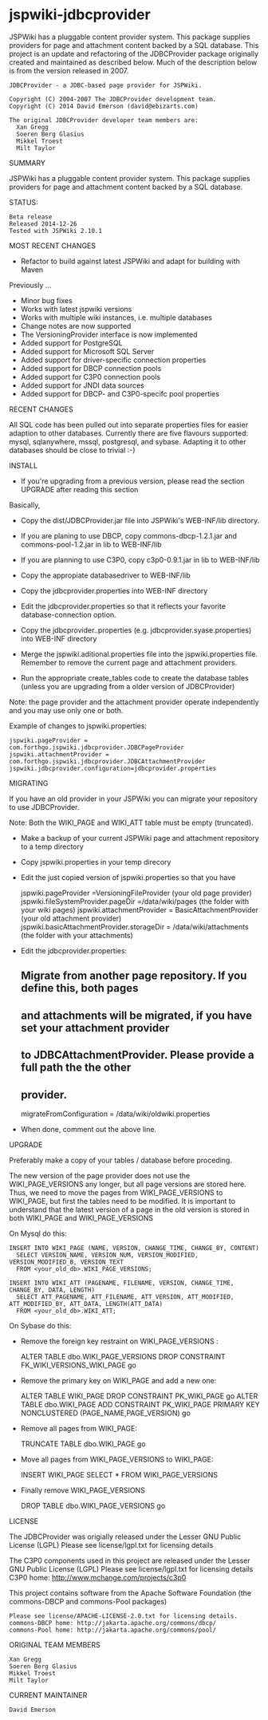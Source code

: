 jspwiki-jdbcprovider
====================

JSPWiki has a pluggable content provider system. This package supplies providers for page and attachment content backed by a SQL database. This project is an update and refactoring of the JDBCProvider package originally created and maintained as described below. Much of the description below is from the version released in 2007. 

    JDBCProvider - a JDBC-based page provider for JSPWiki.

    Copyright (C) 2004-2007 The JDBCProvider development team.
    Copyright (C) 2014 David Emerson (david@ebizarts.com)
    
    The original JDBCProvider developer team members are:
      Xan Gregg
      Soeren Berg Glasius
      Mikkel Troest
      Milt Taylor

SUMMARY

JSPWiki has a pluggable content provider system. This package supplies
providers for page and attachment content backed by a SQL database.

STATUS:

    Beta release
    Released 2014-12-26
    Tested with JSPWiki 2.10.1

MOST RECENT CHANGES

* Refactor to build against latest JSPWiki and adapt for building with Maven

Previously ...

* Minor bug fixes
* Works with latest jspwiki versions
* Works with multiple wiki instances, i.e. multiple databases
* Change notes are now supported
* The VersioningProvider interface is now implemented
* Added support for PostgreSQL
* Added support for Microsoft SQL Server
* Added support for driver-specific connection properties
* Added support for DBCP connection pools
* Added support for C3P0 connection pools
* Added support for JNDI data sources
* Added support for DBCP- and C3P0-specifc pool properties


RECENT CHANGES

All SQL code has been pulled out into separate properties files for easier
adaption to other databases. Currently there are five flavours supported: mysql, 
sqlanywhere, mssql, postgresql, and sybase.
Adapting it to other databases should be close to trivial :-)


INSTALL

* If you're upgrading from a previous version, please read the section UPGRADE 
  after reading this section

Basically,

 - Copy the dist/JDBCProvider.jar file into JSPWiki's WEB-INF/lib directory.
 - If you are planing to use DBCP, copy commons-dbcp-1.2.1.jar and commons-pool-1.2.jar in lib  to WEB-INF/lib 
 - If you are planning to use C3P0, copy c3p0-0.9.1.jar in lib to WEB-INF/lib
 - Copy the appropiate databasedriver to WEB-INF/lib
 - Copy the jdbcprovider.properties into WEB-INF directory
 - Edit the jdbcprovider.properties so that it reflects your favorite database-connection option.
 - Copy the jdbcprovider.<flavour>.properties (e.g. jdbcprovider.syase.properties) into WEB-INF directory
 
 - Merge the jspwiki.aditional.properties file into the jspwiki.properties file.
   Remember to remove the current page and attachment providers.
 - Run the appropriate create_tables code to create the database tables (unless
   you are upgrading from a older version of JDBCProvider)
 
Note: the page provider and the attachment provider operate independently
      and you may use only one or both.

Example of changes to jspwiki.properties:

    jspwiki.pageProvider = com.forthgo.jspwiki.jdbcprovider.JDBCPageProvider
    jspwiki.attachmentProvider = com.forthgo.jspwiki.jdbcprovider.JDBCAttachmentProvider
    jspwiki.jdbcprovider.configuration=jdbcprovider.properties


MIGRATING

If you have an old provider in your JSPWiki you can migrate your repository to
use JDBCProvider. 

Note: Both the WIKI_PAGE and WIKI_ATT table must be empty (truncated).

* Make a backup of your current JSPWiki page and attachment repository to a 
  temp directory

* Copy jspwiki.properties in your temp direcory

* Edit the just copied version of jspwiki.properties so that you have


    jspwiki.pageProvider =VersioningFileProvider (your old page provider)
    jspwiki.fileSystemProvider.pageDir =/data/wiki/pages (the folder with your wiki pages)
    jspwiki.attachmentProvider = BasicAttachmentProvider (your old attachment provider)
    jspwiki.basicAttachmentProvider.storageDir = /data/wiki/attachments (the folder with your attachments)

* Edit the jdbcprovider.properties:


    ## Migrate from another page repository. If you define this, both pages 
    ## and attachments will be migrated, if you have set your attachment provider
    ## to JDBCAttachmentProvider. Please provide a full path the the other
    ## provider.
    migrateFromConfiguration = /data/wiki/oldwiki.properties


* When done, comment out the above line.


UPGRADE

Preferably make a copy of your tables / database before proceding.

The new version of the page provider does not use the WIKI_PAGE_VERSIONS any
longer, but all page versions are stored here. Thus, we need to move the pages 
from WIKI_PAGE_VERSIONS to WIKI_PAGE, but first the tables need to be modified. 
It is important to understand that the latest version of a page in the old
version is stored in both WIKI_PAGE and WIKI_PAGE_VERSIONS


On Mysql do this:


	INSERT INTO WIKI_PAGE (NAME, VERSION, CHANGE_TIME, CHANGE_BY, CONTENT)
	  SELECT VERSION_NAME, VERSION_NUM, VERSION_MODIFIED, VERSION_MODIFIED_B, VERSION_TEXT
	  FROM <your_old_db>.WIKI_PAGE_VERSIONS;

	INSERT INTO WIKI_ATT (PAGENAME, FILENAME, VERSION, CHANGE_TIME, CHANGE_BY, DATA, LENGTH)
      SELECT ATT_PAGENAME, ATT_FILENAME, ATT_VERSION, ATT_MODIFIED, ATT_MODIFIED_BY, ATT_DATA, LENGTH(ATT_DATA)
      FROM <your_old_db>.WIKI_ATT;


On Sybase do this:

* Remove the foreign key restraint on WIKI_PAGE_VERSIONS :


	ALTER TABLE dbo.WIKI_PAGE_VERSIONS DROP CONSTRAINT FK_WIKI_VERSIONS_WIKI_PAGE
	go


* Remove the primary key on WIKI_PAGE and add a new one:


    ALTER TABLE WIKI_PAGE DROP CONSTRAINT PK_WIKI_PAGE
    go
    ALTER TABLE dbo.WIKI_PAGE ADD CONSTRAINT PK_WIKI_PAGE
        PRIMARY KEY NONCLUSTERED (PAGE_NAME,PAGE_VERSION)
    go


* Remove all pages from WIKI_PAGE:


	TRUNCATE TABLE dbo.WIKI_PAGE
	go

* Move all pages from WIKI_PAGE_VERSIONS to WIKI_PAGE:


	INSERT WIKI_PAGE SELECT * FROM WIKI_PAGE_VERSIONS


* Finally remove WIKI_PAGE_VERSIONS


	DROP TABLE dbo.WIKI_PAGE_VERSIONS
	go


LICENSE

The JDBCProvider was origially released under the Lesser GNU Public License (LGPL)
  Please see license/lgpl.txt for licensing details

The C3P0 components used in this project are released under the Lesser GNU Public License (LGPL)
  Please see license/lgpl.txt for licensing details
  C3P0 home: http://www.mchange.com/projects/c3p0
  
This project contains software from the Apache Software Foundation (the commons-DBCP and commons-Pool packages)

	Please see license/APACHE-LICENSE-2.0.txt for licensing details.
	commons-DBCP home: http://jakarta.apache.org/commons/dbcp/
	commons-Pool home: http://jakarta.apache.org/commons/pool/

ORIGINAL TEAM MEMBERS

	Xan Gregg
	Soeren Berg Glasius
	Mikkel Troest
	Milt Taylor

CURRENT MAINTAINER

	David Emerson

